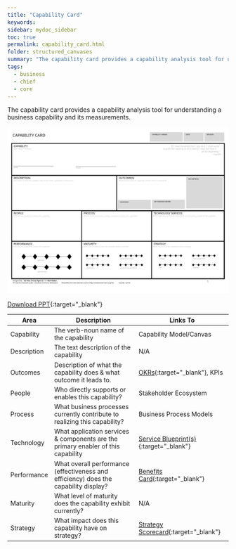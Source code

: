 ```yaml
---
title: "Capability Card"
keywords: 
sidebar: mydoc_sidebar
toc: true
permalink: capability_card.html
folder: structured_canvases
summary: "The capability card provides a capability analysis tool for understanding a business capability and its measurements."
tags: 
  - business
  - chief
  - core
---
```


The capability card provides a capability analysis tool for understanding a business capability and its measurements.

![image001](media/capability_card.svg)

[Download PPT](media/ppt/capability_card.ppt){:target="_blank"}

| Area        | Description                                                                          | Links To                |
| ----------- | ------------------------------------------------------------------------------------ | ----------------------- |
| Capability  | The verb-noun name of the capability                                                 | Capability Model/Canvas |
| Description | The text description of the capability                                               | N/A                     |
| Outcomes    | Description of what the capability does & what outcome it leads to.                  | [OKRs](okr_card.md){:target="_blank"}, KPIs              |
| People      | Who directly supports or enables this capability?                                    | Stakeholder Ecosystem   |
| Process     | What business processes currently contribute to realizing this capability?           | Business Process Models |
| Technology  | What application services & components are the primary enabler of this capability    | [Service Blueprint(s)](service_blueprint_canvas.md){:target="_blank"}   |
| Performance | What overall performance (effectiveness and efficiency) does the capability display? | [Benefits Card](benefit_card.md){:target="_blank"}        |
| Maturity    | What level of maturity does the capability exhibit currently?                        | N/A                     |
| Strategy    | What impact does this capability have on strategy?                                   | [Strategy Scorecard](strategy_scorecard_canvas.md){:target="_blank"}     |